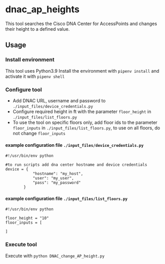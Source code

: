 # dnac_ap_heights

This tool searches the Cisco DNA Center for AccessPoints and changes their height to a defined value.

## Usage

### Install environment

This tool uses Python3.9
Install the environment with `pipenv install` and activate it with `pipenv shell`

### Configure tool

-   Add DNAC URL, username and password to `./input_files/device_credentials.py`
-   Configure required height in ft with the parameter `floor_height` in `./input_files/list_floors.py`
-   To use the tool on specific floors only, add floor ids to the parameter `floor_inputs` in `./input_files/list_floors.py`,
    to use on all floors, do not change `floor_inputs`

#### example configuration file `./input_files/device_credentials.py`

```
#!/usr/bin/env python

#to run scripts add dna center hostname and device credentials
device = {
			"hostname": "my_host",
			"user": "my_user",
			"pass": "my_password"
		}

```

#### example configuration file `./input_files/list_floors.py`

```
#!/usr/bin/env python

floor_height = "10"
floor_inputs = [

]
```

### Execute tool

Execute with `python DNAC_change_AP_height.py`
